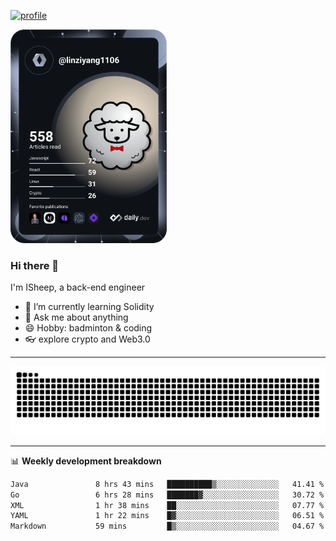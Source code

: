 [![profile](https://user-images.githubusercontent.com/54968314/208005045-e4b42f3b-833d-4242-bfcc-e764865553a2.svg)](https://www.calligrapher.ai/)

<a href="https://app.daily.dev/linziyang1106"><img src="/devcard.png" width="250" alt="ISheep's Dev Card"/></a>

### Hi there 🐏

I'm ISheep, a back-end engineer

- 🔭 I’m currently learning Solidity
- 💬 Ask me about anything
- 😄 Hobby: badminton & coding
- 👓 explore crypto and Web3.0

-------

![](https://raw.githubusercontent.com/ISheepp/ISheepp/output/github-contribution-grid-snake.svg)

-------

📊 **Weekly development breakdown**
<!--START_SECTION:waka-->

```txt
Java               8 hrs 43 mins   ██████████▒░░░░░░░░░░░░░░   41.41 %
Go                 6 hrs 28 mins   ███████▓░░░░░░░░░░░░░░░░░   30.72 %
XML                1 hr 38 mins    ██░░░░░░░░░░░░░░░░░░░░░░░   07.77 %
YAML               1 hr 22 mins    █▓░░░░░░░░░░░░░░░░░░░░░░░   06.51 %
Markdown           59 mins         █▒░░░░░░░░░░░░░░░░░░░░░░░   04.67 %
```

<!--END_SECTION:waka-->
